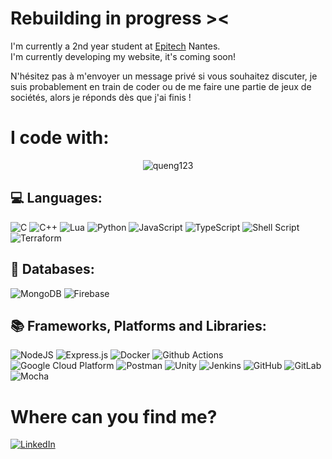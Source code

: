 # Rebuilding in progress ><

I'm currently a 2nd year student at [Epitech](https://www.epitech.eu/) Nantes.    
I'm currently developing my website, it's coming soon!

N'hésitez pas à m'envoyer un message privé si vous souhaitez discuter, je suis probablement en train de coder ou de me faire une partie de jeux de sociétés, alors je réponds dès que j'ai finis !


# I code with:

<div align="center">
<img src="https://github-readme-streak-stats.herokuapp.com/?user=queng123&hide_border=true&background=00000000&currStreakNum=C3D1D9&theme=github-dark-blue" alt="queng123" />
</div>

## 💻 Languages:
![C](https://img.shields.io/badge/C-00599C?style=for-the-badge&logo=c&logoColor=white)
![C++](https://img.shields.io/badge/c++-%2300599C.svg?style=for-the-badge&logo=c%2B%2B&logoColor=white)
![Lua](https://img.shields.io/badge/lua-%232C2D72.svg?style=for-the-badge&logo=lua&logoColor=white)
![Python](https://img.shields.io/badge/python-3670A0?style=for-the-badge&logo=python&logoColor=ffdd54)
![JavaScript](https://img.shields.io/badge/javascript-%23323330.svg?style=for-the-badge&logo=javascript&logoColor=%23F7DF1E)
![TypeScript](https://img.shields.io/badge/-TypeScript-007ACC?style=for-the-badge&logo=typescript&logoColor=white)
![Shell Script](https://img.shields.io/badge/shell_script-%23121011.svg?style=for-the-badge&logo=gnu-bash&logoColor=white)
![Terraform](https://img.shields.io/badge/Terraform-7B42BC?style=for-the-badge&logo=terraform&logoColor=white)

## 📁 Databases:
![MongoDB](https://img.shields.io/badge/-MongoDB-13aa52?style=for-the-badge&logo=mongodb&logoColor=white)
![Firebase](https://img.shields.io/badge/firebase-%23039BE5.svg?style=for-the-badge&logo=firebase)

## 📚 Frameworks, Platforms and Libraries:
![NodeJS](https://img.shields.io/badge/node.js-6DA55F?style=for-the-badge&logo=node.js&logoColor=white)
![Express.js](https://img.shields.io/badge/express.js-%23404d59.svg?style=for-the-badge&logo=express&logoColor=%2361DAFB)
![Docker](https://img.shields.io/badge/-Docker-46a2f1?style=for-the-badge&logo=docker&logoColor=white)
![Github Actions](https://img.shields.io/badge/-Github_Actions-2088FF?style=for-the-badge&logo=github-actions&logoColor=white)
![Google Cloud Platform](https://img.shields.io/badge/-Google_Cloud_Platform-1a73e8?style=for-the-badge&logo=google-cloud&logoColor=white)
![Postman](https://img.shields.io/badge/Postman-FF6C37?style=for-the-badge&logo=postman&logoColor=white)
![Unity](https://img.shields.io/badge/Unity-%23121011?style=for-the-badge&logo=unity&logoColor=white)
![Jenkins](https://img.shields.io/badge/Jenkins-%FF000?style=for-the-badge&color=D24939&logo=jenkins&logoColor=white)
![GitHub](https://img.shields.io/badge/GitHub-%23121011?style=for-the-badge&logo=github&logoColor=white)
![GitLab](https://img.shields.io/badge/GitLab-FC6D26?style=for-the-badge&logo=gitlab&logoColor=white)
![Mocha](https://img.shields.io/badge/Mocha-8D6748?style=for-the-badge&logo=mocha&logoColor=white)

# Where can you find me?
<a href="linkedin.com/in/quentin-brejoin" target="_blank"><img alt="LinkedIn" src="https://img.shields.io/badge/linkedin-%230077B5.svg?&style=for-the-badge&logo=linkedin&logoColor=white" /></a>
</p>



